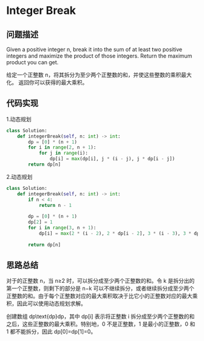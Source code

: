 #  Integer Break

## 问题描述

Given a positive integer n, break it into the sum of at least two positive integers and maximize the product of those integers. Return the maximum product you can get.

给定一个正整数 n，将其拆分为至少两个正整数的和，并使这些整数的乘积最大化。 返回你可以获得的最大乘积。


## 代码实现

1.动态规划
```python
class Solution:
    def integerBreak(self, n: int) -> int:
        dp = [0] * (n + 1) 
        for i in range(2, n + 1): 
            for j in range(i): 
                dp[i] = max(dp[i], j * (i - j), j * dp[i - j]) 
        return dp[n] 
```

2.动态规划
```python
class Solution:
    def integerBreak(self, n: int) -> int:
        if n < 4: 
            return n - 1 
        
        dp = [0] * (n + 1) 
        dp[2] = 1 
        for i in range(3, n + 1): 
            dp[i] = max(2 * (i - 2), 2 * dp[i - 2], 3 * (i - 3), 3 * dp[i - 3]) 
            
        return dp[n]
```


## 思路总结

对于的正整数 n，当 n≥2 时，可以拆分成至少两个正整数的和。令 k 是拆分出的第一个正整数，则剩下的部分是 n−k 可以不继续拆分，或者继续拆分成至少两个正整数的和。由于每个正整数对应的最大乘积取决于比它小的正整数对应的最大乘积，因此可以使用动态规划求解。

创建数组 dp\text{dp}dp，其中 dp[i] 表示将正整数 i 拆分成至少两个正整数的和之后，这些正整数的最大乘积。特别地，0 不是正整数，1 是最小的正整数，0 和 1 都不能拆分，因此 dp[0]=dp[1]=0。
